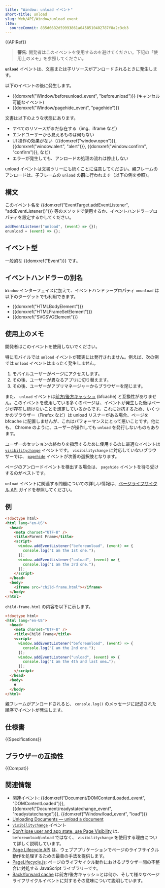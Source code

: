 ```yaml
---
title: "Window: unload イベント"
short-title: unload
slug: Web/API/Window/unload_event
l10n:
  sourceCommit: 835d6632d59993861a0458510402787f8a2c3cb3
---
```


{{APIRef}}

> **警告:** 開発者はこのイベントを使用するのを避けてください。下記の「使用上のメモ」を参照してください。

**`unload`** イベントは、文書または子リソースがアンロードされるときに発生します。

以下のイベントの後に発生します。

- {{domxref("Window/beforeunload_event", "beforeunload")}} (キャンセル可能なイベント)
- {{domxref("Window/pagehide_event", "pagehide")}}

文書は以下のような状態にあります。

- すべてのリソースがまだ存在する（img、iframe など）
- エンドユーザーから見えるものは何もない
- UI 操作の効果がない（{{domxref("window.open")}}, {{domxref("window.alert", "alert")}}, {{domxref("window.confirm", "confirm")}}, など）
- エラーが発生しても、アンロードの処理の流れは停止しない

unload イベントは文書ツリーにも続くことに注意してください。親フレームのアンロードは、子フレームの `unload` の**前**に行われます（以下の例を参照）。

## 構文

このイベント名を {{domxref("EventTarget.addEventListener", "addEventListener()")}} 等のメソッドで使用するか、イベントハンドラープロパティを設定するかしてください。

```js
addEventListener("unload", (event) => {});
onunload = (event) => {};
```

## イベント型

一般的な {{domxref("Event")}} です。

## イベントハンドラーの別名

`Window` インターフェイスに加えて、イベントハンドラープロパティ `onunload` は以下のターゲットでも利用できます。

- {{domxref("HTMLBodyElement")}}
- {{domxref("HTMLFrameSetElement")}}
- {{domxref("SVGSVGElement")}}

## 使用上のメモ

開発者はこのイベントを使用しないでください。

特にモバイルでは `unload` イベントが確実には発行されません。例えば、次の例では `unload` イベントはまったく発生しません。

1. モバイルユーザーがページにアクセスします。
2. その後、ユーザーが異なるアプリに切り替えます。
3. その後、ユーザーがアプリマネージャーからブラウザーを閉じます。

また、 `unload` イベントは[前方/後方キャッシュ](https://web.dev/articles/bfcache) (bfcache) と互換性がありません。このイベントを使用している多くのページは、イベントが発生した後はページが存在し続けないことを想定しているからです。これに対抗するため、いくつかのブラウザー（Firefox など）は unload リスナーがある場合、ページを bfcache に配置しませんが、これはパフォーマンスにとって悪いことです。他にも、 Chrome のように、ユーザーが操作しても `unload` を発行しないものもあります。

ユーザーのセッションの終わりを指示するために使用するのに最適なイベントは [`visibilitychange`](/ja/docs/Web/API/Document/visibilitychange_event) イベントです。 `visibilitychange` に対応していないブラウザーでは、 [`pagehide`](/ja/docs/Web/API/Window/pagehide_event) イベントが次善の選択肢となります。

ページのアンロードイベントを検出する場合は、 `pagehide` イベントを待ち受けするのがベストです。

`unload` イベントに関連する問題についての詳しい情報は、[ページライフサイクル API](https://developer.chrome.com/blog/page-lifecycle-api/#the-unload-event) ガイドを参照してください。

## 例

```html
<!doctype html>
<html lang="en-US">
  <head>
    <meta charset="UTF-8" />
    <title>Parent Frame</title>
    <script>
      window.addEventListener("beforeunload", (event) => {
        console.log("I am the 1st one.");
      });
      window.addEventListener("unload", (event) => {
        console.log("I am the 3rd one.");
      });
    </script>
  </head>
  <body>
    <iframe src="child-frame.html"></iframe>
  </body>
</html>
```

`child-frame.html` の内容を以下に示します。

```html
<!doctype html>
<html lang="en-US">
  <head>
    <meta charset="UTF-8" />
    <title>Child Frame</title>
    <script>
      window.addEventListener("beforeunload", (event) => {
        console.log("I am the 2nd one.");
      });
      window.addEventListener("unload", (event) => {
        console.log("I am the 4th and last one…");
      });
    </script>
  </head>
  <body>
    ☻
  </body>
</html>
```

親フレームがアンロードされると、 `console.log()` のメッセージに記述された順序でイベントが発生します。

## 仕様書

{{Specifications}}

## ブラウザーの互換性

{{Compat}}

## 関連情報

- 関連イベント: {{domxref("Document/DOMContentLoaded_event", "DOMContentLoaded")}}, {{domxref("Document/readystatechange_event", "readystatechange")}}, {{domxref("Window/load_event", "load")}}
- [Unloading Documents — unload a document](https://html.spec.whatwg.org/multipage/browsers.html#unloading-documents)
- [`visibilitychange`](/ja/docs/Web/API/Document/visibilitychange_event) イベント
- [Don't lose user and app state, use Page Visibility](https://www.igvita.com/2015/11/20/dont-lose-user-and-app-state-use-page-visibility/) は、 `beforeunload`/`unload` ではなく、 `visibilitychange` を使用する理由について詳しく説明しています。
- [Page Lifecycle API](https://developer.chrome.com/blog/page-lifecycle-api/#developer-recommendations-for-each-state) は、ウェブアプリケーションでページのライフサイクル動作を処理するための最善の手法を提供します。
- [PageLifecycle.js](https://github.com/GoogleChromeLabs/page-lifecycle): ページのライフサイクル動作におけるブラウザー間の不整合に対処する JavaScript ライブラリーです。
- [Back/forward cache](https://web.dev/articles/bfcache) は前方/後方キャッシュとは何か、そして様々なページライフサイクルイベントに対するその意味について説明しています。

